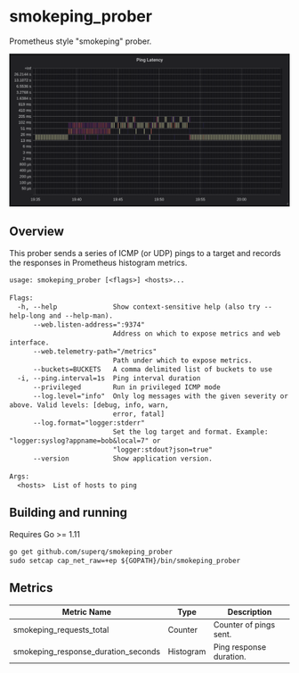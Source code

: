 # smokeping_prober
Prometheus style "smokeping" prober.

![Example Graph](example-graph.png)

## Overview

This prober sends a series of ICMP (or UDP) pings to a target and records the responses in Prometheus histogram metrics.

```
usage: smokeping_prober [<flags>] <hosts>...

Flags:
  -h, --help              Show context-sensitive help (also try --help-long and --help-man).
      --web.listen-address=":9374"
                          Address on which to expose metrics and web interface.
      --web.telemetry-path="/metrics"  
                          Path under which to expose metrics.
      --buckets=BUCKETS   A comma delimited list of buckets to use
  -i, --ping.interval=1s  Ping interval duration
      --privileged        Run in privileged ICMP mode
      --log.level="info"  Only log messages with the given severity or above. Valid levels: [debug, info, warn,
                          error, fatal]
      --log.format="logger:stderr"  
                          Set the log target and format. Example: "logger:syslog?appname=bob&local=7" or
                          "logger:stdout?json=true"
      --version           Show application version.

Args:
  <hosts>  List of hosts to ping
```

## Building and running

Requires Go >= 1.11

```console
go get github.com/superq/smokeping_prober
sudo setcap cap_net_raw=+ep ${GOPATH}/bin/smokeping_prober
```

## Metrics

 Metric Name                            | Type       | Description
----------------------------------------|------------|-------------------------------------------
 smokeping\_requests\_total             | Counter    | Counter of pings sent.
 smokeping\_response\_duration\_seconds | Histogram  | Ping response duration.
